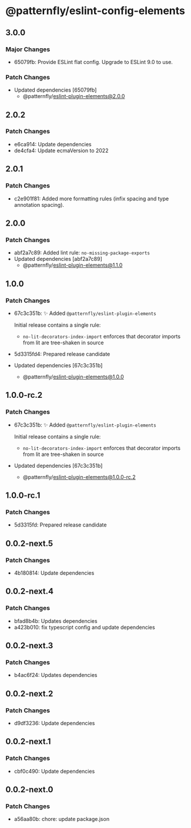 # @patternfly/eslint-config-elements

## 3.0.0

### Major Changes

- 65079fb: Provide ESLint flat config. Upgrade to ESLint 9.0 to use.

### Patch Changes

- Updated dependencies [65079fb]
  - @patternfly/eslint-plugin-elements@2.0.0

## 2.0.2

### Patch Changes

- e6ca914: Update dependencies
- de4cfa4: Update ecmaVersion to 2022

## 2.0.1

### Patch Changes

- c2e901f81: Added more formatting rules (infix spacing and type annotation spacing).

## 2.0.0

### Patch Changes

- abf2a7c89: Added lint rule: `no-missing-package-exports`
- Updated dependencies [abf2a7c89]
  - @patternfly/eslint-plugin-elements@1.1.0

## 1.0.0

### Patch Changes

- 67c3c351b: ✨ Added `@patternfly/eslint-plugin-elements`

  Initial release contains a single rule:

  - `no-lit-decorators-index-import` enforces that decorator imports from lit are
    tree-shaken in source

- 5d3315fd4: Prepared release candidate
- Updated dependencies [67c3c351b]
  - @patternfly/eslint-plugin-elements@1.0.0

## 1.0.0-rc.2

### Patch Changes

- 67c3c351b: ✨ Added `@patternfly/eslint-plugin-elements`

  Initial release contains a single rule:

  - `no-lit-decorators-index-import` enforces that decorator imports from lit are
    tree-shaken in source

- Updated dependencies [67c3c351b]
  - @patternfly/eslint-plugin-elements@1.0.0-rc.2

## 1.0.0-rc.1

### Patch Changes

- 5d3315fd: Prepared release candidate

## 0.0.2-next.5

### Patch Changes

- 4b180814: Update dependencies

## 0.0.2-next.4

### Patch Changes

- bfad8b4b: Updates dependencies
- a423b010: fix typescript config and update dependencies

## 0.0.2-next.3

### Patch Changes

- b4ac6f24: Updates dependencies

## 0.0.2-next.2

### Patch Changes

- d9df3236: Update dependencies

## 0.0.2-next.1

### Patch Changes

- cbf0c490: Update dependencies

## 0.0.2-next.0

### Patch Changes

- a56aa80b: chore: update package.json
